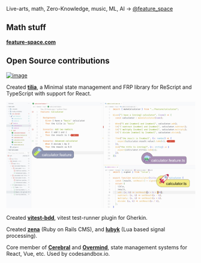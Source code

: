 Live-arts, math, Zero-Knowledge, music, ML, AI -> [@feature_space](https://twitter.com/feature_space)

## Math stuff

**[feature-space.com](https://feature-space.com)**

## Open Source contributions


<a href="https://tiliajs.com">
  <img width="817" alt="image" src="https://github.com/user-attachments/assets/c01c69e2-7472-461e-818f-8c0831ca0fae" />
</a>

Created **[tilia](https://tiliajs.com)**, a Minimal state management and FRP library for ReScript and TypeScript with support for React.

<a href="https://github.com/midasum/vitest-bdd">
  <img width="817" alt="image" src="https://raw.githubusercontent.com/midasum/vitest-bdd/refs/heads/main/misc/vitest-bdd.jpg" />
</a>

Created **[vitest-bdd](https://github.com/midasum/vitest-bdd)**, vitest test-runner plugin for Gherkin.

Created **[zena](https://github.com/zena)** (Ruby on Rails CMS), and **[lubyk](https://github.com/lubyk)** (Lua based signal processing).

Core member of **[Cerebral](https://github.com/cerebral/cerebral/commits/next/?author=gaspard)** and **[Overmind](https://github.com/cerebral/overmind/commits/next/?author=gaspard)**, state management systems for React, Vue, etc. Used by codesandbox.io.

